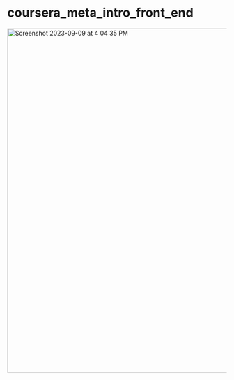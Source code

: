 # coursera_meta_intro_front_end

<img width="789" alt="Screenshot 2023-09-09 at 4 04 35 PM" src="https://github.com/rosemata/coursera_meta_intro_front_end/assets/93716153/ff31dc9a-a345-4b75-b699-9ca85a08c613">
